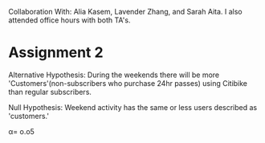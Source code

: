 Collaboration With: Alia Kasem, Lavender Zhang, and Sarah Aita. I also attended office hours with both TA's.


# Assignment 2

Alternative Hypothesis: During the weekends there will be more 'Customers'(non-subscribers who purchase 24hr passes) using Citibike than regular subscribers. 

Null Hypothesis: Weekend activity has the same or less users described as 'customers.'

α= o.o5
